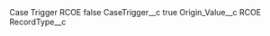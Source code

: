 <?xml version="1.0" encoding="UTF-8"?>
<CustomMetadata xmlns="http://soap.sforce.com/2006/04/metadata" xmlns:xsi="http://www.w3.org/2001/XMLSchema-instance" xmlns:xsd="http://www.w3.org/2001/XMLSchema">
    <label>Case Trigger RCOE</label>
    <protected>false</protected>
    <values>
        <field>CaseTrigger__c</field>
        <value xsi:type="xsd:boolean">true</value>
    </values>
    <values>
        <field>Origin_Value__c</field>
        <value xsi:type="xsd:string">RCOE</value>
    </values>
    <values>
        <field>RecordType__c</field>
        <value xsi:nil="true"/>
    </values>
</CustomMetadata>
